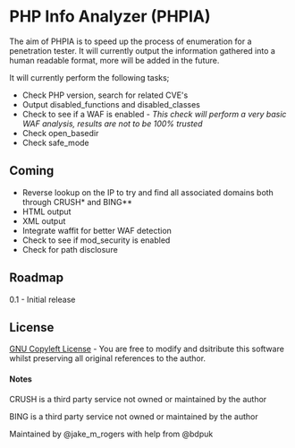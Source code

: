 # PHP Info Analyzer (PHPIA)

The aim of PHPIA is to speed up the process of enumeration for a penetration tester. It will currently output the information gathered into a human readable format, more will be added in the future.

It will currently perform the following tasks;

- Check PHP version, search for related CVE's
- Output disabled_functions and disabled_classes
- Check to see if a WAF is enabled - *This check will perform a very basic WAF analysis, results are not to be 100% trusted*
- Check open_basedir
- Check safe_mode

## Coming

- Reverse lookup on the IP to try and find all associated domains both through CRUSH* and BING**
- HTML output
- XML output
- Integrate waffit for better WAF detection
- Check to see if mod_security is enabled
- Check for path disclosure

## Roadmap

0.1 - Initial release

## License

[GNU Copyleft License](http://www.gnu.org/copyleft/ "GNU Copyleft License") - You are free to modify and dsitribute this software whilst preserving all original references to the author.

#### Notes

CRUSH is a third party service not owned or maintained by the author

BING is a third party service not owned or maintained by the author

Maintained by @jake_m_rogers with help from @bdpuk